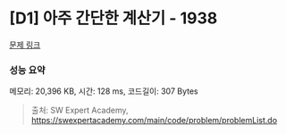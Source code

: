 # [D1] 아주 간단한 계산기 - 1938 

[문제 링크](https://swexpertacademy.com/main/code/problem/problemDetail.do?contestProbId=AV5PjsYKAMIDFAUq) 

### 성능 요약

메모리: 20,396 KB, 시간: 128 ms, 코드길이: 307 Bytes



> 출처: SW Expert Academy, https://swexpertacademy.com/main/code/problem/problemList.do